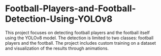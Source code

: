 # Football-Players-and-Football-Detection-Using-YOLOv8
This project focuses on detecting football players and the football itself using the YOLOv8 model. The detection is limited to two classes: football players and the football. The project includes custom training on a dataset and visualization of the results through animations.
